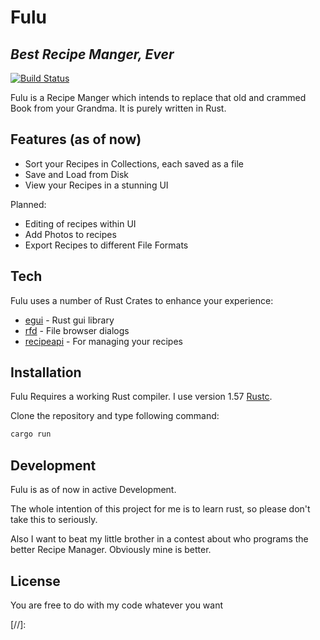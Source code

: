 # Fulu
## _Best Recipe Manger, Ever_

[![Build Status](https://travis-ci.org/joemccann/dillinger.svg?branch=main)](https://travis-ci.org/joemccann/dillinger)

Fulu is a Recipe Manger which intends to replace that old and crammed Book from your Grandma. It is purely written in Rust.

## Features (as of now)

- Sort your Recipes in Collections, each saved as a file
- Save and Load from Disk 
- View your Recipes in a stunning UI

Planned: 

- Editing of recipes within UI
- Add Photos to recipes
- Export Recipes to different File Formats

## Tech

Fulu uses a number of Rust Crates to enhance your experience:

- [egui] - Rust gui library
- [rfd] - File browser dialogs
- [recipeapi] - For managing your recipes

## Installation

Fulu Requires a working Rust compiler. I use version 1.57 [Rustc](https://nodejs.org/).

Clone the repository and type following command:
```sh
cargo run
```

## Development

Fulu is as of now in active Development. 

The whole intention of this project for me is to learn rust, so please don't take this to seriously.

Also I want to beat my little brother in a contest about who programs the better Recipe Manager. Obviously mine is better.

## License

You are free to do with my code whatever you want

[//]:

   [egui]: <https://github.com/joemccann/dillinger>
   [rfd]: <https://github.com/joemccann/dillinger.git>
   [recipeapi]: <https://github.com/ilumary/fulu/tree/main/recipeapi>
